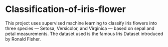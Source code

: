 # Classification-of-iris-flower
This project uses supervised machine learning to classify iris flowers into three species — Setosa, Versicolor, and Virginica — based on sepal and petal measurements. The dataset used is the famous Iris Dataset introduced by Ronald Fisher.  
